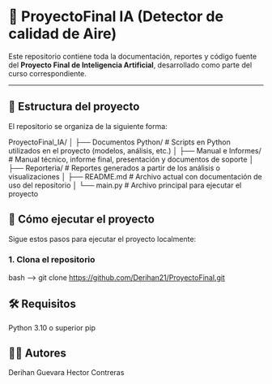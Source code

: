 # 🧠 ProyectoFinal IA (Detector de calidad de Aire)

Este repositorio contiene toda la documentación, reportes y código fuente del **Proyecto Final de Inteligencia Artificial**, desarrollado como parte del curso correspondiente.

---

## 📁 Estructura del proyecto

El repositorio se organiza de la siguiente forma:


ProyectoFinal_IA/
│
├── Documentos Python/ # Scripts en Python utilizados en el proyecto (modelos, análisis, etc.)
│
├── Manual e Informes/ # Manual técnico, informe final, presentación y documentos de soporte
│
├── Reporteria/ # Reportes generados a partir de los análisis o visualizaciones
│
├── README.md # Archivo actual con documentación de uso del repositorio
│
└── main.py # Archivo principal para ejecutar el proyecto


## 🚀 Cómo ejecutar el proyecto

Sigue estos pasos para ejecutar el proyecto localmente:

### 1. Clona el repositorio
bash --> git clone https://github.com/Derihan21/ProyectoFinal.git

## 🛠 Requisitos
Python 3.10 o superior
pip


## 👨‍💻 Autores
Derihan Guevara
Hector Contreras



